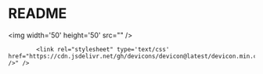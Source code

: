 # README

<img width='50' height='50' src="<link rel="stylesheet" type='text/css' href="https://cdn.jsdelivr.net/gh/devicons/devicon@latest/devicon.min.css" />" />
<link rel="stylesheet" type='text/css' href="<link rel="stylesheet" type='text/css' href="https://cdn.jsdelivr.net/gh/devicons/devicon@latest/devicon.min.css" /" />

            
            <link rel="stylesheet" type='text/css' href="https://cdn.jsdelivr.net/gh/devicons/devicon@latest/devicon.min.css" />" />
          
